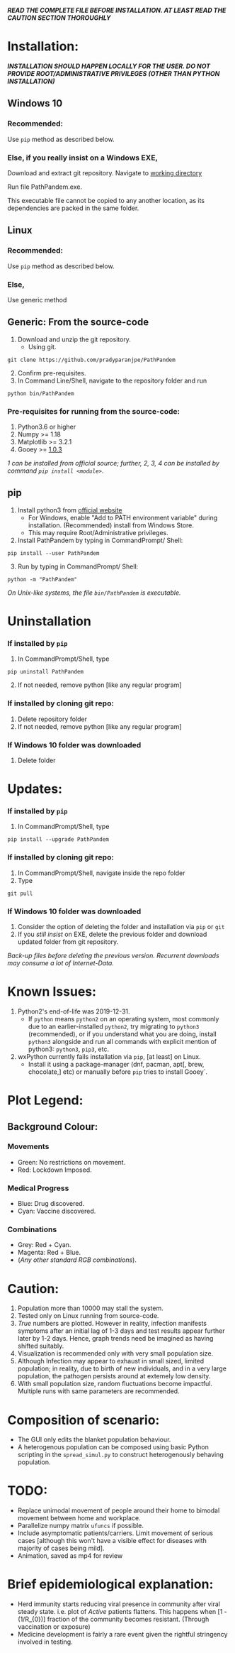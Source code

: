 ***READ THE COMPLETE FILE BEFORE INSTALLATION. AT LEAST READ THE *CAUTION* SECTION THOROUGHLY***

# Installation:
***INSTALLATION SHOULD HAPPEN LOCALLY FOR THE USER. DO NOT PROVIDE ROOT/ADMINISTRATIVE PRIVILEGES (OTHER THAN PYTHON INSTALLATION)***

## Windows 10
### Recommended:
Use `pip` method as described below.

### Else, if you really insist on a Windows EXE,
Download and extract git repository.
Navigate to [working directory](bin/PathPandem.Win10/)

Run file PathPandem.exe.

This executable file cannot be copied to any another location,
as its dependencies are packed in the same folder.

## Linux
### Recommended:
Use `pip` method as described below.

### Else,
Use generic method

## Generic: From the source-code
1. Download and unzip the git repository.
   - Using git.
```
git clone https://github.com/pradyparanjpe/PathPandem
```
2. Confirm pre-requisites.
3. In Command Line/Shell, navigate to the repository folder and run
```
python bin/PathPandem
```

### Pre-requisites for running from the source-code:
1. Python3.6 or higher
2. Numpy >= 1.18
3. Matplotlib >= 3.2.1
4. Gooey >= [1.0.3](https://github.com/chriskiehl/Gooey)

*1 can be installed from official source;
further, 2, 3, 4 can be installed by command `pip install <module>`*.

## pip
1. Install python3 from [official website](https://www.python.org/downloads/)
   - For Windows, enable "Add to PATH environment variable" during installation. (Recommended) install from Windows Store.
   - This may require Root/Administrative privileges.
2. Install PathPandem by typing in CommandPrompt/ Shell:

```
pip install --user PathPandem
```

3. Run by typing in CommandPrompt/ Shell:

```
python -m "PathPandem"

```

*On Unix-like systems, the file `bin/PathPandem` is executable.*

# Uninstallation

### If installed by `pip`
1. In CommandPrompt/Shell, type
```
pip uninstall PathPandem
```
2. If not needed, remove python [like any regular program]

### If installed by cloning git repo:
1. Delete repository folder
2. If not needed, remove python [like any regular program]

### If Windows 10 folder was downloaded
1. Delete folder


# Updates:

### If installed by `pip`
1. In CommandPrompt/Shell, type
```
pip install --upgrade PathPandem
```

### If installed by cloning git repo:
1. In CommandPrompt/Shell, navigate inside the repo folder
2. Type
```
git pull
```

### If Windows 10 folder was downloaded
1. Consider the option of deleting the folder and installation via `pip` or `git`
2. If you *still insist* on EXE, delete the previous folder and download updated folder from git repository.

*Back-up files before deleting the previous version. Recurrent downloads may consume a lot of Internet-Data.*


# Known Issues:
1. Python2's end-of-life was 2019-12-31.
   - If `python` means `python2` on an operating system, most commonly due to an earlier-installed `python2`, try migrating to `python3` (recommended), or if you understand what you are doing, install `python3` alongside and run all commands with explicit mention of python3: `python3`, `pip3`, etc.
2. wxPython currently fails installation via `pip`, [at least] on Linux.
   - Install it using a package-manager (dnf, pacman, apt[, brew, chocolate,] etc) or manually before `pip` tries to install Gooey`.

# Plot Legend:
## Background Colour:
### Movements
- Green: No restrictions on movement.
- Red: Lockdown Imposed.

### Medical Progress
- Blue: Drug discovered.
- Cyan: Vaccine discovered.

### Combinations
- Grey: Red + Cyan.
- Magenta: Red + Blue.
- (*Any other standard RGB combinations*).

# Caution:
1. Population more than 10000 may stall the system.
2. Tested only on Linux running from source-code.
3. *True* numbers are plotted. However in reality, infection manifests symptoms after an initial lag of 1-3 days and test results appear further later by 1-2 days. Hence, graph trends need be imagined as having shifted suitably.
4. Visualization is recommended only with very small population size.
5. Although Infection may appear to exhaust in small sized, limited population; in reality, due to birth of new individuals, and in a very large population, the pathogen persists around at extemely low density.
6. With small population size, random fluctuations become impactful. Multiple runs with same parameters are recommended.

# Composition of scenario:
- The GUI only edits the blanket population behaviour.
- A heterogenous population can be composed using basic Python scripting in the `spread_simul.py` to construct heterogenously behaving population.

# TODO:
- Replace unimodal movement of people around their home to bimodal movement between home and workplace.
- Parallelize numpy matrix `ufuncs` if possible.
- Include asymptomatic patients/carriers. Limit movement of serious cases [although this won't have a visible effect for diseases with majority of cases being mild].
- Animation, saved as mp4 for review

# Brief epidemiological explanation:
- Herd immunity starts reducing viral presence in community after viral steady state. i.e. plot of *Active* patients flattens. This happens when [1 - (1/R_{0})] fraction of the community becomes resistant. (Through vaccination or exposure)
- Medicine development is fairly a rare event given the rightful stringency involved in testing.

